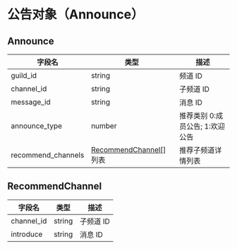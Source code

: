 # 公告对象（Announce） 

## Announce

| 字段名     | 类型   | 描述      |
| ---------- | ------ | --------- |
| guild_id   | string | 频道 ID   |
| channel_id | string | 子频道 ID |
| message_id | string | 消息 ID   |
| announce_type      | number    | 推荐类别 0:成员公告; 1:欢迎公告  |
| recommend_channels | [RecommendChannel[]](#recommendchannel) 列表 | 推荐子频道详情列表               |

## RecommendChannel

| 字段名     | 类型   | 描述      |
| ---------- | ------ | --------- |
| channel_id | string | 子频道 ID |
| introduce  | string | 消息 ID   |
